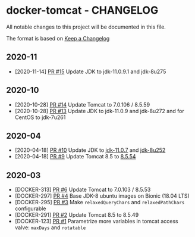 # docker-tomcat - CHANGELOG

All notable changes to this project will be documented in this file.

The format is based on [Keep a Changelog](http://keepachangelog.com/en/1.0.0/)

## 2020-11
* [2020-11-14] [PR #15](https://github.com/xenit-eu/docker-tomcat/pull/15) Update JDK to jdk-11.0.9.1 and jdk-8u275

## 2020-10
* [2020-10-28] [PR #14](https://github.com/xenit-eu/docker-tomcat/pull/14) Update Tomcat to 7.0.106 / 8.5.59
* [2020-10-28] [PR #13](https://github.com/xenit-eu/docker-tomcat/pull/13) Update JDK to jdk-11.0.9 and jdk-8u272 and for CentOS to jdk-7u261

## 2020-04
* [2020-04-18] [PR #10](https://github.com/xenit-eu/docker-tomcat/pull/10) Update JDK to [jdk-11.0.7](https://adoptopenjdk.net/release_notes.html?jvmVariant=hotspot#jdk11_0_7) and [jdk-8u252](https://adoptopenjdk.net/release_notes.html?jvmVariant=hotspot#jdk8u252)
* [2020-04-18] [PR #9](https://github.com/xenit-eu/docker-tomcat/pull/9) Update Tomcat 8.5 to [8.5.54](http://tomcat.apache.org/tomcat-8.5-doc/changelog.html#Tomcat_8.5.54_(markt))

## 2020-03
* [DOCKER-313] [PR #6](https://github.com/xenit-eu/docker-tomcat/pull/6) Update Tomcat to 7.0.103 / 8.5.53 
* [DOCKER-297] [PR #4](https://github.com/xenit-eu/docker-tomcat/pull/4) Base JDK-8 ubuntu images on Bionic (18.04 LTS)
* [DOCKER-295] [PR #3](https://github.com/xenit-eu/docker-tomcat/pull/3) Make `relaxedQueryChars` and `relaxedPathChars` configurable
* [DOCKER-291] [PR #2](https://github.com/xenit-eu/docker-tomcat/pull/2) Update Tomcat 8.5 to 8.5.49
* [DOCKER-123] [PR #1](https://github.com/xenit-eu/docker-tomcat/pull/1) Parametrize more variables in tomcat access valve: `maxDays` and `rotatable`